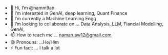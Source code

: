 - 👋 Hi, I’m @namm9an
- 👀 I’m interested in GenAI, deep learning, Quant Finance
- 🌱 I’m currently a Machine Learning Engg
- 💞️ I’m looking to collaborate on ... Data Analysis, LLM, Fiancial Modelling, GenAI,
- 📫 How to reach me ... naman.aw12@gmail.com
- 😄 Pronouns: ...He/Him
- ⚡ Fun fact: ... I talk a lot

<!---
namm9an/namm9an is a ✨ special ✨ repository because its `README.md` (this file) appears on your GitHub profile.
You can click the Preview link to take a look at your changes.
--->
